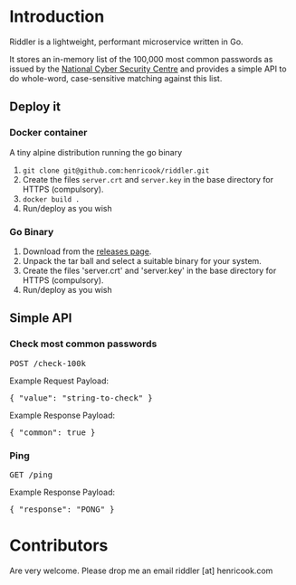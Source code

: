 # Introduction

Riddler is a lightweight, performant microservice written in Go.

It stores an in-memory list of the 100,000 most common passwords as issued by the <a href="https://www.ncsc.gov.uk/" target="_new">National Cyber Security Centre</a> and provides a simple API to do whole-word, case-sensitive matching against this list.

## Deploy it

### Docker container

A tiny alpine distribution running the go binary

<ol>
<li><code>git clone git@github.com:henricook/riddler.git</code></li>
<li>Create the files <code>server.crt</code> and <code>server.key</code> in the base directory for HTTPS (compulsory).</li>
<li><code>docker build .</code></li>
<li>Run/deploy as you wish</li>
</ol>

### Go Binary

<ol>
<li>Download from the <a href="https://github.com/henricook/riddler/releases">releases page</a>.</li> 
<li>Unpack the tar ball and select a suitable binary for your system.</li>
<li>Create the files 'server.crt' and 'server.key' in the base directory for HTTPS (compulsory).</li>
<li>Run/deploy as you wish</li>
</ol>

## Simple API

### Check most common passwords
<pre>
POST /check-100k
</pre>

Example Request Payload:

<pre>
{ "value": "string-to-check" }
</pre>

Example Response Payload:

<pre>
{ "common": true }
</pre>

### Ping
<pre>
GET /ping
</pre>

Example Response Payload:

<pre>
{ "response": "PONG" }
</pre>

# Contributors

Are very welcome. Please drop me an email riddler [at] henricook.com
